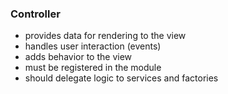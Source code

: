 ### Controller

* provides data for rendering to the view <!-- .element: class="fragment" -->
* handles user interaction (events) <!-- .element: class="fragment" -->
* adds behavior to the view <!-- .element: class="fragment" -->
* must be registered in the module <!-- .element: class="fragment" -->
* should delegate logic to services and factories <!-- .element: class="fragment" -->
